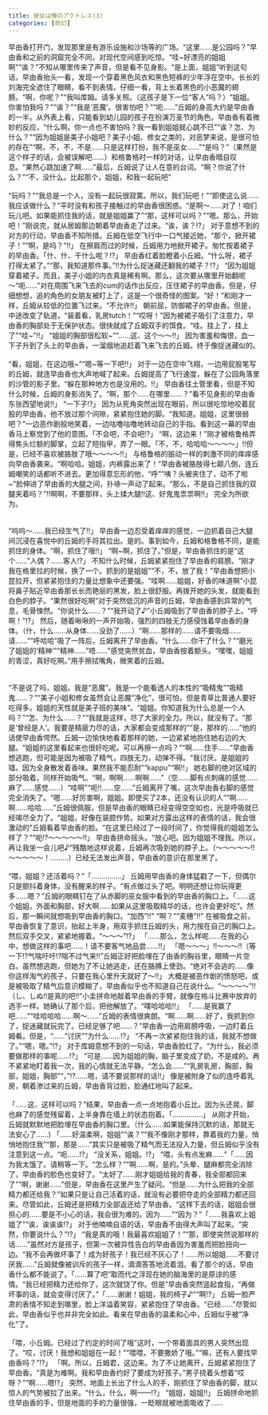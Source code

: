 ```yaml
---
title: 彼女は俺のアクトレス(3)
categories: [奇幻]
---
```


早由香打开门，发现那里是有游乐设施和沙场等的广场。“这里……是公园吗？”早由香和之前的洞窟完全不同，对现代空间感到吃惊。“哇\~好漂亮的姐姐啊”“诶？”不知从哪里传来了声音，但是看不见身影。“是上面，姐姐”听到这句话，早由香抬头一看，发现一个穿着黑色风衣和黑色短裤的少年浮在空中。长长的刘海完全遮住了眼睛，看不到表情。仔细一看，背上长着黑色的小恶魔的翅膀。“啊，你呢？”“我叫库姆。请多关照。（这孩子是下一位“客人”吗？）“姐姐。你害怕我吗？”“诶？”“我是‘恶魔’。很害怕吧？”“呃……”丘姆的身高大约是早由香的一半。从外表上看，只能看到幼儿园的孩子在扮演万圣节的角色。早由香有着微妙的反应，“什么啊。你一点也不害怕吗？我一看到姐姐就心跳不已”“诶？怎、为什么？”“因为姐姐是美子小姐吧？美子小姐、修女之类的，对恶梦来说，是很可怕的存在”“啊，不，不，不是……只是这样打扮，我不是巫女……”“是吗？”（果然是这个样子的话，会被误解吧……）和格鲁格时一样的对话，让早由香暗自叹息。“果然心跳加速了啊……”最后，丘姆说了让人在意的台词。“啊？你说了什么？”“不，没什么。比起那个，姐姐，和我一起玩吧”<br><br>“玩吗？”“我总是一个人，没有一起玩很寂寞。所以，我们玩吧！”“即使这么说……我应该做什么？”平时没有和孩子接触过的早由香很困惑。“是啊～……对了！咱们玩儿吧。如果能抓住我的话，就是姐姐赢了”“那，这样可以吗？”“嗯。那么，开始吧！”刚说完，就从居姆那边朝着早由香走了过来。“诶，诶？⁉」 对于意想不到的对方的行动，早由香不知所措。丘姆在低空飞行中一口气接近她，“那个，掀开裙子！”“啊，是吗？”‼」 在擦肩而过的时候，丘姆用力地掀开裙子。匆忙按着裙子的早由香。「什、什、干什么呢？⁉」 早由香红着脸瞪着小丘姆。“什么呀，裙子打得太紧了。”“那，我知道那件事。”‼为什么捉迷藏还翻我的裙子？⁉」 “因为姐姐穿着裙子。而且，美子小姐的内衣真是稀有啊。那么，这次要从哪里开始翻呢～“呃……”对在周围飞来飞去的cum的话作出反应，压住裙子的早由香。但是，仔细想想，追的角色的女朋友被盯上了，这是一个很奇怪的图案。“好！”和刚才一样，丘姆从较低的位置飞过来。“不允许‼」 朝前屈，防御裙子的早由香。但是，中途改变了轨道，“装着看，乳房tutch！”“哎呀！”因为被裙子吸引了注意力，早由香的胸部处于无保护状态。很快就成了丘姆双手的饵食。“哇。挂上了，挂上了”“哇\~”‼」 “姐姐的胸部很松软\~”“……这、这个～～‼」 因为害羞和悔恨，血一下子升到了头上的早由香，一溜烟地追赶着飞来飞去的丘姆。终于像捉迷藏似的。<br><br>“看，姐姐，在这边哦\~”“嗯\~等一下吧‼」 对于一边在空中飞翔，一边用屁股笔写的丘姆，就连早由香也大声地喊了起来。丘姆提高了飞行速度，躲在了公园角落里的沙管的影子里。“躲在那种地方也是没用的。‼」 早由香往土管里看，但是不知什么时候，丘姆的身影消失了。“啊，那个……在哪里……？”看不见身影的早由香东张西望地说‼」 “一下子⁉」 因为从死角突然出现在眼前，所以很吃惊地咬着屁股的早由香。他不放过那个间隙，紧紧抱住她的脚。“我知道。姐姐，这里很弱吧？”一边恶作剧般地笑着，一边咕噜咕噜地转动自己的手指。看到这一幕的早由香马上察觉到了他的意图。「不会吧，不会吧⁉」 “啊，这边来！”刚才被格鲁格弄得焦头烂额的脚掌，立起了短指甲，弄了一眼。「不，不，哈哈哈～～～～」‼但是，已经不喜欢被胳肢了哦～～～～‼」 与格鲁格的振动一样的刺激不同的痒痒感向早由香袭来。“啊哈哈。姐姐，内裤露出来了！”早由香被胳肢得七颠八倒，连丘姆嘲笑的话都听不进去。更加得意忘形的他，“呼”“咦？头被夹住了，动不了啦\~”脸伸进了早由香的大腿之间，扑哧一声动了起来。“那么，不是自己抓住我的双腿夹着吗？”‼啊啊，不要那样，头上揉大腿‼这、好鬼鬼祟祟啊‼」 完全为所欲为。<br><br><br>“呜呜～……我已经生气了‼」 早由香一边忍受着痒痒的感觉，一边抓着自己大腿间沉浸在喜悦中的丘姆的手将其拉出。是的。事到如今，丘姆和格鲁格不同，是能抓住的身体。“啊，抓住了哦‼」 “啊\~啊，抓住了。”但是，早由香抓住的是“这个……”人偶？……客人⁉」 不知什么时候，丘姆紧紧抱住了早由香的肩膀。“刚才我在格里拉的时候，换了一个。抓到的是姐姐”“不，不，放了我！”早由香想把小昆拉开，但紧紧抱住的力量比想象中还要强。“哇啊……姐姐，好香的味道啊”小昆将鼻子贴近早由香那长长而艳丽的黑发，脸上很舒服。再拨开她的头发，就能看到白色的脖子。“果然很好吃啊”对于突然低沉的声音的丘姆，早由香感到异常的气息，毛骨悚然。“你说什么……？”“我开动了♪”小丘姆吸到了早由香的脖子上。“呼啊！”⁉」 然后，随着啾啾的一声开始吸，强烈的四肢无力感侵蚀着早由香的身体。（什，什么……从身体……没劲了……）“啊……那样的……请不要吸烟……请……”“呼哈哈”吸了一阵后，丘姆离开了早由香。“什么……你干了什么？”“磨光了姐姐的‘精神’”“精神……”唔……”感觉突然贫血，早由香按着额头。“嘿嘿，姐姐的青涩，真好吃啊。”用手擦拭嘴角，微笑着的丘姆。<br><br><br>“不是说了吗，姐姐。我是“恶魔”。我是一个能看透人的本性的“吸精鬼”“吸精鬼……？”“美子小姐和修女虽然会让恶魔“净化”，很可怕，但是青草比普通人要好吃得多。姐姐的天性就是美子班的美味”。“姐姐。你知道我为什么总是一个人吗？”“怎、为什么……？”“我就是这样，尽了大家的全力。所以，就没有了。“那是‘曾经是人’。我要是精疲力尽的话，大家都会变成那样的”“是，那样的……”他的话使早由香愕然。丘姆一边愉快地看着那样的她，一边紧紧地抱住她右边的大腿。“姐姐的这里看起来也很好吃呢。可以再擦一点吗？”“啊……住手……”早由香想逃跑，但可能是因为被吸了精气，四肢无力，动弹不得。“我讨厌。是姐姐的错。因为全身散发着香味。果然我不能忍耐”“kappu”“啊‼」 她右脚的绝对区域的部分吸着，同样开始吸气。“啊，啊啊……啊啊……”（空……脚有点刺痛的感觉……麻了……感觉……）“哇啊”“呃‼……空……”丘姆离开了嘴，这次早由香右脚的感觉完全消失了。“嗯……好厉害啊，姐姐。即使买了2本，还没有认识的人”“啊……啊……哈哈……”丘姆很佩服，但是早由香的眼睛已经变得空空如也，光是呼吸就已经竭尽全力了。“姐姐，好像在装腔作势。如果对方露出这样的表情的话，我会很激动的”丘姆看着早由香的脸。“在这里已经过了一段时间了，你觉得我的姐姐怎么样了？”“呃⁉～～～～～‼」 早由香拼命摇头。“放心吧。因为姐姐不理我。所以，再让我坐一会儿吧♪”残酷地这样说着，丘姆再次吸到她的脖子上。（～～～～～‼～～～～～！………）已经无法发出声音，早由香的意识在那里黑了。<br><br>“喂，姐姐？还活着吗？”「……………」 丘姆用早由香的身体猛戳了一下，但偶尔只是颤抖着身体，没有醒来的样子。“有点做过头了吧。明明还想让你玩得更多……嗯？”丘姆的眼睛钉在了从赤脚的巫女服中看到的早由香的胸口上。「……这个姐姐，外面和胸部，好大啊……如果从这里吸取精华的话，也许会更好吃”。然后，那一瞬间就想吸到早由香的胸口。“加西”‼” “啊？”“麦穗”‼” 在被吸食之前，早由香恢复了意识，抬起上半身，用双手抓住丘姆的头，用力按在自己的胸口上。然后双手交叉，紧紧地握着。“～～～”⁉」 「……那么，怎么样呢……在我的心中，想做这样的事吧……！请不要客气地品尝……‼」 「嗯～～～」‼～～～‼（等一下⁉气喘吁吁⁉喘不过气来‼”丘姆正好把脸埋在了由香的胸谷里，眼睛一片空白。虽然想逃跑，但她为了不让她逃走，还在胳膊上使劲。“绝对不会逃的……像你这样淘气的孩子，只要在我心里升天就好了～‼」 大概是被恶作剧的愤怒吧，或是被吸取了精气后意识模糊了，早由香似乎也不知道自己在说什么。“～～～～”‼（し、しぬ‼是真的吧‼”小圭拼命地敲着早由香的手臂，就像在格斗比赛中放弃的选手一样。她确认了那个后，把他解放了。“噗哈哈哈‼」 「……是我赢了吧……”“哇哈哈哈……啊～……”丘姆的表情很爽朗。“啊……啊……好了，我抓到你了，捉迷藏就玩完了。已经足够了吧……？”早由香一边用肩膀呼吸，一边盯着丘姆看。但是，“……”讨厌”“为什么……⁉」 “不再一次紧紧抱住我的话，我就不想做了。”“嗯，嗯。”⁉」 对于库姆意想不到的一句话，早由香脸红了。“为什么，我必须要做那样的事呢……⁉」 “可是……因为姐姐的胸，脑子里变成了奶，不是咸的。再不紧紧地盯着我一次，我的心情就无法平静。“怎么会……”“乳房乳房，胸部，胸部，姐姐，胸部”“，”⁉……嗯，请不要说那样的话‼」 像是被附身了似的连呼着乳房，朝着渗过来的丘姆，早由香背过脸，脸通红地叫了起来。<br><br>「……这、这样可以吗？”结果，早由香一点一点地抱着小丘比。因为头还晃，脚也麻了的感觉残留着，上半身靠在墙上的状态抱着。「……………」 从刚才开始，丘姆就默默地把脸埋在早由香的胸口里。（什么……如果能保持沉默的话，那就无法安心了……\) 「……好温柔啊，姐姐”“诶？”“我不像刚才那样，靠着我的力量，悄悄地抱住我”“那，那是……”其实只是被吸了精气而无法投入力量，但丘姆似乎没有注意到这一点。“呃……⁉」 “没关系，姐姐。⁉」 “喂，头有点发麻……”「……因为我太饿了。请稍等一下。“怎么样？”“啊……啊，是的。”头晕、腿麻都完全消除了，早由香的脸色也变好了。“太好了……刚才姐姐给我的青春，我全部都回来了”“啊，谢谢……”但是，早由香在这里产生了疑问。“但是……为什么把我的全部精力都还给我？”如果只是让自己活着的话，就没有必要把夺走的全部精力都还回来。尽管如此，丘姆还是把精力全部返还给了早由香。“这样下去的话，姐姐会很担心的……要是不小心的话，我会很为难的。因为……”“因为？”「……我喜欢上姐姐了”“诶，诶诶诶⁉」 对于他喃喃自语的话，早由香不由得大声叫了起来。“突然，你要说什么？”⁉」 “我是真的哦！我最喜欢姐姐了！”“那，即使突然说那样的话……”虽然对方是孩子，但第一次被异性告白的早由香因为害羞而把脸扭向一边。“我不会再做坏事了！成为好孩子！我已经不灰心了！……所以姐姐……不要讨厌我……”丘姆就像被训斥的孩子一样，滴滴答答地流着泪。看了那个的话，早由香什么都不能说了。「……算了吧”取而代之浮现在她的脑海里的是原谅的感情。“我已经把精力还给你了，这次就饶了你。但是”早由香突然竖起食指，“再做坏事的话，就会变得讨厌了。”「……谢谢！姐姐，我的椅子♪”“啊⁉」 丘姆一脸严肃的表情不知走到哪里，脸上洋溢着笑容，紧紧抱住了早由香。“已经……”尽管如此，早由香似乎也并非完全如此。看来在早由香的温柔和心中，丘姆似乎被“净化”了。<br><br>「喂，小丘姆。已经过了约定的时间了哦”这时，一个带着面具的男人突然出现了。“哎，讨厌！我想和姐姐在一起！”“喂喂，不要撒娇了哦。”“嘛，还有人要找早由香吗？”⁉」 「啊。所以，丘姆君，这边来。为了不让她离开，丘姆紧紧抱住了早由香。“真是为难啊。我和早由香约好了要成为好孩子。”男子挠着头想着“哎呀？”“啊……嗯⁉」 突然，地面上长出了什么人的手，刚抓住了早由香的脚，就以惊人的气势被拉了出来。“什么，什么，啊——⁉」 “姐姐，姐姐‼」 丘姆拼命地抓住早由香的手，但是地面的手的力量很强，一眨眼就被地面吸收了……
